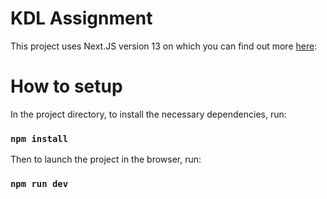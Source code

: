 # KDL Assignment

This project uses Next.JS version 13 on which you can find out more [here](https://nextjs.org):

# How to setup

In the project directory, to install the necessary dependencies, run:

### `npm install`

Then to launch the project in the browser, run:

### `npm run dev`
